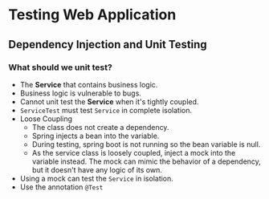 # Testing Web Application

## Dependency Injection and Unit Testing

### What should we unit test?

- The **Service** that contains business logic.
- Business logic is vulnerable to bugs.
- Cannot unit test the **Service** when it's tightly coupled.
- `ServiceTest` must test `Service` in complete isolation.
- Loose Coupling
  - The class does not create a dependency.
  - Spring injects a bean into the variable.
  - During testing, spring boot is not running so the bean variable is null.
  - As the service class is loosely coupled, inject a mock into the variable instead. The mock can mimic the behavior of a dependency, but it doesn't have any logic of its own.
- Using a mock can test the `Service` in isolation.
- Use the annotation `@Test`